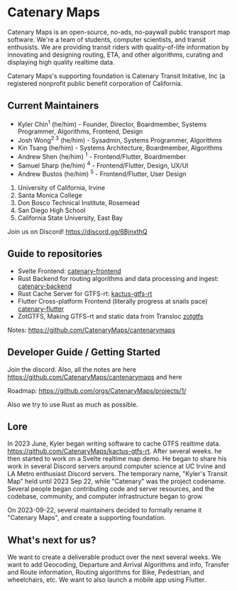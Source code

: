# Catenary Maps

Catenary Maps is an open-source, no-ads, no-paywall public transport map software. We're a team of students, computer scientists, and transit enthusists. We are providing transit riders with quality-of-life information by innovating and designing routing, ETA, and other algorithms, curating and displaying high quality realtime data.

Catenary Maps's supporting foundation is Catenary Transit Initative, Inc (a registered nonprofit public benefit corporation of California.

## Current Maintainers

- Kyler Chin<sup>1</sup> (he/him) - Founder, Director, Boardmember, Systems Programmer, Algorithms, Frontend, Design
- Josh Wong<sup>2 3</sup> (he/him) - Sysadmin, Systems Programmer, Algorithms
- Kin Tsang (he/him) - Systems Architecture, Boardmember, Algorithms
- Andrew Shen (he/him) <sup>1</sup> - Frontend/Flutter, Boardmember
- Samuel Sharp (he/him) <sup>4</sup> - Frontend/Flutter, Design, UX/UI
- Andrew Bustos (he/him) <sup>5</sup> - Frontend/Flutter, User Design

1. University of California, Irvine
2. Santa Monica College
3. Don Bosco Technical Institute, Rosemead
4. San Diego High School
5. California State University, East Bay

Join us on Discord! https://discord.gg/6BjnxthQ

## Guide to repositories
- Svelte Frontend: [catenary-frontend](https://github.com/CatenaryMaps/catenary-frontend)
- Rust Backend for routing algorithms and data processing and ingest: [catenary-backend](https://github.com/CatenaryMaps/catenary-backend)
- Rust Cache Server for GTFS-rt: [kactus-gtfs-rt](https://github.com/CatenaryMaps/kactus-gtfs-rt)
- Flutter Cross-platform Frontend (literally progress at snails pace) [catenary-flutter](https://github.com/CatenaryMaps/catenary-flutter)
- ZotGTFS, Making GTFS-rt and static data from Transloc [zotgtfs](https://github.com/CatenaryMaps/zotgtfs)

Notes: https://github.com/CatenaryMaps/cantenarymaps

## Developer Guide / Getting Started

Join the discord. Also, all the notes are here https://github.com/CatenaryMaps/cantenarymaps and here 

Roadmap:
https://github.com/orgs/CatenaryMaps/projects/1/

Also we try to use Rust as much as possible. 

## Lore

In 2023 June, Kyler began writing software to cache GTFS realtime data. https://github.com/CatenaryMaps/kactus-gtfs-rt. After several weeks. he then started to work on a Svelte realtime map demo. He began to share his work in several Discord servers around computer science at UC Irvine and LA Metro enthusiast Discord servers. The temporary name, "Kyler's Transit Map" held until 2023 Sep 22, while "Catenary" was the project codename. Several people began contributing code and server resources, and the codebase, community, and computer infrastructure began to grow.  

On 2023-09-22, several maintainers decided to formally rename it "Catenary Maps", and create a supporting foundation.

## What's next for us?

We want to create a deliverable product over the next several weeks. We want to add Geocoding, Departure and Arrival Algorithms and info, Transfer and Route information, Routing algorithms for Bike, Pedestrian, and wheelchairs, etc. We want to also launch a mobile app using Flutter.
